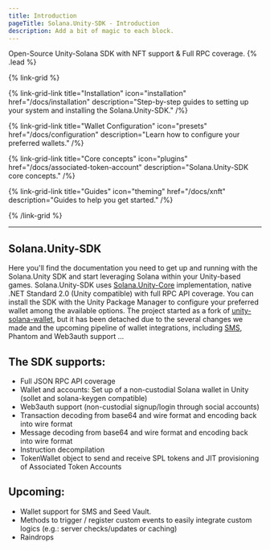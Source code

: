 ```yaml
---
title: Introduction
pageTitle: Solana.Unity-SDK - Introduction
description: Add a bit of magic to each block.
---
```


Open-Source Unity-Solana SDK with NFT support & Full RPC coverage. {% .lead %}

{% link-grid %}

{% link-grid-link title="Installation" icon="installation" href="/docs/installation" description="Step-by-step guides to setting up your system and installing the Solana.Unity-SDK." /%}

{% link-grid-link title="Wallet Configuration" icon="presets" href="/docs/configuration" description="Learn how to configure your preferred wallets." /%}

{% link-grid-link title="Core concepts" icon="plugins" href="/docs/associated-token-account" description="Solana.Unity-SDK core concepts." /%}

{% link-grid-link title="Guides" icon="theming" href="/docs/xnft" description="Guides to help you get started." /%}

{% /link-grid %}

---

## Solana.Unity-SDK

Here you'll find the documentation you need to get up and running with the Solana.Unity SDK and start leveraging Solana within your Unity-based games.
Solana.Unity-SDK uses [Solana.Unity-Core](https://github.com/garbles-labs/Solana.Unity-Core) implementation, native .NET Standard 2.0 (Unity compatible) with full RPC API coverage. You can install the SDK with the Unity Package Manager to configure your preferred wallet among the available options.
The project started as a fork of [unity-solana-wallet](https://github.com/allartprotocol/unity-solana-wallet), but it has been detached due to the several changes we made and the upcoming pipeline of wallet integrations, including [SMS](https://github.com/solana-mobile/solana-mobile-stack-sdk), Phantom and Web3auth support ...

## The SDK supports:
- Full JSON RPC API coverage
- Wallet and accounts: Set up of a non-custodial Solana wallet in Unity (sollet and solana-keygen compatible)
- Web3auth support (non-custodial signup/login through social accounts)
- Transaction decoding from base64 and wire format and encoding back into wire format
- Message decoding from base64 and wire format and encoding back into wire format
- Instruction decompilation
- TokenWallet object to send and receive SPL tokens and JIT provisioning of Associated Token Accounts

## Upcoming:
- Wallet support for SMS and Seed Vault.
- Methods to trigger / register custom events to easily integrate custom logics (e.g.: server checks/updates or caching)
- Raindrops
